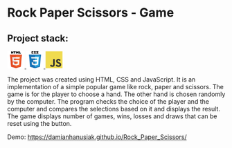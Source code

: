 # Rock Paper Scissors - Game
## Project stack:
<a href="https://www.w3.org/html/" target="_blank" rel="noreferrer"> <img src="https://raw.githubusercontent.com/devicons/devicon/master/icons/html5/html5-original-wordmark.svg" alt="html5" width="40" height="40"/> </a> 
<a href="https://www.w3schools.com/css/" target="_blank" rel="noreferrer"> <img src="https://raw.githubusercontent.com/devicons/devicon/master/icons/css3/css3-original-wordmark.svg" alt="css3" width="40" height="40"/> </a> 
<a href="https://developer.mozilla.org/en-US/docs/Web/JavaScript" target="_blank" rel="noreferrer"> <img src="https://raw.githubusercontent.com/devicons/devicon/master/icons/javascript/javascript-original.svg" alt="javascript" width="40" height="40"/> </a>

The project was created using HTML, CSS and JavaScript. It is an implementation of a simple popular game like rock, paper and scissors. The game is for the player to choose a hand. The other hand is chosen randomly by the computer. The program checks the choice of the player and the computer and compares the selections based on it and displays the result. The game displays number of games, wins, losses and draws that can be reset using the button.

Demo: https://damianhanusiak.github.io/Rock_Paper_Scissors/